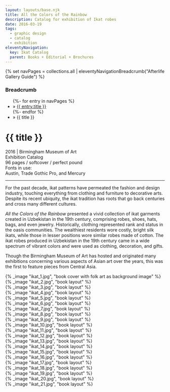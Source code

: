 ```yaml
---
layout: layouts/base.njk
title: All the Colors of the Rainbow
description: Catalog for exhibition of Ikat robes
date: 2016-03-19
tags:
  - graphic design
  - catalog
  - exhibition
eleventyNavigation:
  key: Ikat Catalog
  parent: Books + Editorial + Brochures
---
```

{% set navPages = collections.all | eleventyNavigationBreadcrumb("Afterlife Gallery Guide") %}
<div class="breadcrumb">
    <h3 class="visually-hidden">Breadcrumb</h3>
	<ul class="nav">
            {%- for entry in navPages %}
		<li class="nav-item"{% if entry.url == page.url %} class="active-breadcrumb"{% endif %}> » <a href="{{ entry.url }}">{{ entry.title }}</a></li>
  	    	{%- endfor %}
	    <li class="nav-item"><active-breadcrumb>» {{ title }}</active-breadcrumb></li>
	</ul>
</div>
<div class="container">
  <div class="row"></div>
    <div class="row">
		<div class="col-4 col-4-md col-4-lg">
			<h1>{{ title }}</h1>
            <figcaption>2016 | Birmingham Museum of Art</figcaption>
			<figcaption>Exhibition Catalog</br>96 pages / softcover / perfect pound</figcaption>
            <figcaption>Fonts in use:</br>Austin, Trade Gothic Pro, and Mercury</figcaption>
            <hr>
		    <p>For the past decade, ikat patterns have permeated the fashion and design industry, touching everything from clothing and furniture to decorative arts. Despite its recent ubiquity, the ikat tradition has roots that go back centuries and cross many different cultures.</p>
            <p><em>All the Colors of the Rainbow</em> presented a vivid collection of ikat garments created in Uzbekistan in the 19th century, comprising robes, shoes, hats, bags, and even jewelry. Historically, clothing represented rank and status in the oasis communities. The wealthiest residents wore costly, bright silk ikats, while those in lesser positions wore similar robes made of cotton. The ikat robes produced in Uzbekistan in the 19th century came in a wide spectrum of vibrant colors and were used as clothing, decoration, and gifts.</p>
            <P>Though the Birmingham Museum of Art has hosted and originated many exhibitions concerning various aspects of Asian art over the years, this was the first to feature pieces from Central Asia.</p>
		</div>
		<div class="col"></div>
		<div class="col-6 col-6-md col-6-lg">{% _image "ikat_1.jpg", "book cover with folk art as background image" %}</div>
	</div>
	<div class="row">
        <div class="col">{% _image "ikat_2.jpg", "book layout" %}</div>
        <div class="col">{% _image "ikat_3.jpg", "book layout" %}</div>
        <div class="col">{% _image "ikat_4.jpg", "book layout" %}</div>
	</div>
	<div class="row">
        <div class="col">{% _image "ikat_5.jpg", "book layout" %}</div>
        <div class="col">{% _image "ikat_6.jpg", "book layout" %}</div>
	</div>
	<div class="row">
        <div class="col">{% _image "ikat_7.jpg", "book layout" %}</div>
        <div class="col">{% _image "ikat_8.jpg", "book layout" %}</div>
        <div class="col">{% _image "ikat_9.jpg", "book layout" %}</div>
	</div>
	<div class="row">
        <div class="col">{% _image "ikat_10.jpg", "book layout" %}</div>
        <div class="col">{% _image "ikat_11.jpg", "book layout" %}</div>
	</div>
	<div class="row">
        <div class="col">{% _image "ikat_12.jpg", "book layout" %}</div>
        <div class="col">{% _image "ikat_13.jpg", "book layout" %}</div>
        <div class="col">{% _image "ikat_14.jpg", "book layout" %}</div>
	</div>
	<div class="row">
        <div class="col">{% _image "ikat_15.jpg", "book layout" %}</div>
        <div class="col">{% _image "ikat_16.jpg", "book layout" %}</div>
	</div>
	<div class="row">
        <div class="col">{% _image "ikat_17.jpg", "book layout" %}</div>
        <div class="col">{% _image "ikat_18.jpg", "book layout" %}</div>
        <div class="col">{% _image "ikat_19.jpg", "book layout" %}</div>
	</div>
	<div class="row">
        <div class="col">{% _image "ikat_20.jpg", "book layout" %}</div>
        <div class="col">{% _image "ikat_21.jpg", "book layout" %}</div>
  	</div>
</div>